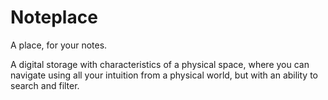 # Noteplace

A place, for your notes.

A digital storage with characteristics of a physical space, where you can navigate using all your intuition from a physical world, but with an ability to search and filter. 
